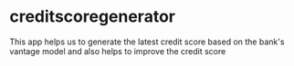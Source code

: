 # creditscoregenerator
This app helps us to generate the latest credit score based on the bank's vantage model and also helps to improve the credit score 
